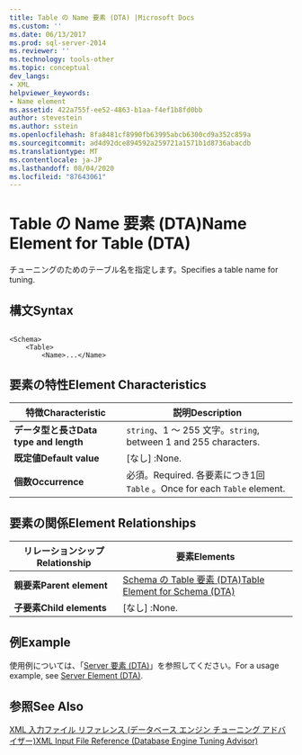 ```yaml
---
title: Table の Name 要素 (DTA) |Microsoft Docs
ms.custom: ''
ms.date: 06/13/2017
ms.prod: sql-server-2014
ms.reviewer: ''
ms.technology: tools-other
ms.topic: conceptual
dev_langs:
- XML
helpviewer_keywords:
- Name element
ms.assetid: 422a755f-ee52-4863-b1aa-f4ef1b8fd0bb
author: stevestein
ms.author: sstein
ms.openlocfilehash: 8fa8481cf8990fb63995abcb6300cd9a352c859a
ms.sourcegitcommit: ad4d92dce894592a259721a1571b1d8736abacdb
ms.translationtype: MT
ms.contentlocale: ja-JP
ms.lasthandoff: 08/04/2020
ms.locfileid: "87643061"
---
```

# <a name="name-element-for-table-dta"></a><span data-ttu-id="d30e3-102">Table の Name 要素 (DTA)</span><span class="sxs-lookup"><span data-stu-id="d30e3-102">Name Element for Table (DTA)</span></span>
  <span data-ttu-id="d30e3-103">チューニングのためのテーブル名を指定します。</span><span class="sxs-lookup"><span data-stu-id="d30e3-103">Specifies a table name for tuning.</span></span>  
  
## <a name="syntax"></a><span data-ttu-id="d30e3-104">構文</span><span class="sxs-lookup"><span data-stu-id="d30e3-104">Syntax</span></span>  
  
```  
  
<Schema>  
    <Table>  
        <Name>...</Name>  
```  
  
## <a name="element-characteristics"></a><span data-ttu-id="d30e3-105">要素の特性</span><span class="sxs-lookup"><span data-stu-id="d30e3-105">Element Characteristics</span></span>  
  
|<span data-ttu-id="d30e3-106">特徴</span><span class="sxs-lookup"><span data-stu-id="d30e3-106">Characteristic</span></span>|<span data-ttu-id="d30e3-107">説明</span><span class="sxs-lookup"><span data-stu-id="d30e3-107">Description</span></span>|  
|--------------------|-----------------|  
|<span data-ttu-id="d30e3-108">**データ型と長さ**</span><span class="sxs-lookup"><span data-stu-id="d30e3-108">**Data type and length**</span></span>|<span data-ttu-id="d30e3-109">`string`、1 ～ 255 文字。</span><span class="sxs-lookup"><span data-stu-id="d30e3-109">`string`, between 1 and 255 characters.</span></span>|  
|<span data-ttu-id="d30e3-110">**既定値**</span><span class="sxs-lookup"><span data-stu-id="d30e3-110">**Default value**</span></span>|<span data-ttu-id="d30e3-111">[なし] :</span><span class="sxs-lookup"><span data-stu-id="d30e3-111">None.</span></span>|  
|<span data-ttu-id="d30e3-112">**個数**</span><span class="sxs-lookup"><span data-stu-id="d30e3-112">**Occurrence**</span></span>|<span data-ttu-id="d30e3-113">必須。</span><span class="sxs-lookup"><span data-stu-id="d30e3-113">Required.</span></span> <span data-ttu-id="d30e3-114">各要素につき1回 `Table` 。</span><span class="sxs-lookup"><span data-stu-id="d30e3-114">Once for each `Table` element.</span></span>|  
  
## <a name="element-relationships"></a><span data-ttu-id="d30e3-115">要素の関係</span><span class="sxs-lookup"><span data-stu-id="d30e3-115">Element Relationships</span></span>  
  
|<span data-ttu-id="d30e3-116">リレーションシップ</span><span class="sxs-lookup"><span data-stu-id="d30e3-116">Relationship</span></span>|<span data-ttu-id="d30e3-117">要素</span><span class="sxs-lookup"><span data-stu-id="d30e3-117">Elements</span></span>|  
|------------------|--------------|  
|<span data-ttu-id="d30e3-118">**親要素**</span><span class="sxs-lookup"><span data-stu-id="d30e3-118">**Parent element**</span></span>|[<span data-ttu-id="d30e3-119">Schema の Table 要素 &#40;DTA&#41;</span><span class="sxs-lookup"><span data-stu-id="d30e3-119">Table Element for Schema &#40;DTA&#41;</span></span>](table-element-for-schema-dta.md)|  
|<span data-ttu-id="d30e3-120">**子要素**</span><span class="sxs-lookup"><span data-stu-id="d30e3-120">**Child elements**</span></span>|<span data-ttu-id="d30e3-121">[なし] :</span><span class="sxs-lookup"><span data-stu-id="d30e3-121">None.</span></span>|  
  
## <a name="example"></a><span data-ttu-id="d30e3-122">例</span><span class="sxs-lookup"><span data-stu-id="d30e3-122">Example</span></span>  
 <span data-ttu-id="d30e3-123">使用例については、「[Server 要素 &#40;DTA&#41;](server-element-dta.md)」を参照してください。</span><span class="sxs-lookup"><span data-stu-id="d30e3-123">For a usage example, see [Server Element &#40;DTA&#41;](server-element-dta.md).</span></span>  
  
## <a name="see-also"></a><span data-ttu-id="d30e3-124">参照</span><span class="sxs-lookup"><span data-stu-id="d30e3-124">See Also</span></span>  
 [<span data-ttu-id="d30e3-125">XML 入力ファイル リファレンス &#40;データベース エンジン チューニング アドバイザー&#41;</span><span class="sxs-lookup"><span data-stu-id="d30e3-125">XML Input File Reference &#40;Database Engine Tuning Advisor&#41;</span></span>](xml-input-file-reference-database-engine-tuning-advisor.md)  
  
  
